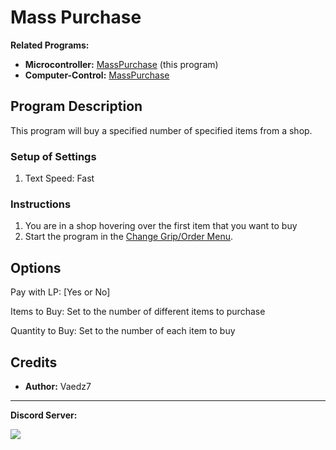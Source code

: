 # Mass Purchase

**Related Programs:**
- **Microcontroller:** [MassPurchase](https://github.com/PokemonAutomation/Microcontroller/blob/master/Wiki/Programs/PokemonSV/MassPurchase.md) (this program)
- **Computer-Control:** [MassPurchase](https://github.com/PokemonAutomation/ComputerControl/blob/master/Wiki/Programs/PokemonSV/MassPurchase.md)

## Program Description

This program will buy a specified number of specified items from a shop.

### Setup of Settings

1. Text Speed: Fast

### Instructions

1. You are in a shop hovering over the first item that you want to buy
2. Start the program in the [Change Grip/Order Menu](/Wiki/Programs/NintendoSwitch/ChangeGripOrderMenu.md).


## Options

Pay with LP: [Yes or No]

Items to Buy: Set to the number of different items to purchase
  
Quantity to Buy: Set to the number of each item to buy


## Credits

- **Author:** Vaedz7


<hr>

**Discord Server:** 

[<img src="https://canary.discordapp.com/api/guilds/695809740428673034/widget.png?style=banner2">](https://discord.gg/cQ4gWxN)
